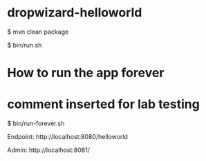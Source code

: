 dropwizard-helloworld
=====================

$ mvn clean package

$ bin/run.sh 

# How to run the app  forever
# comment inserted for lab testing
$ bin/run-forever.sh

Endpoint: http://localhost:8080/helloworld

Admin: http://localhost:8081/


